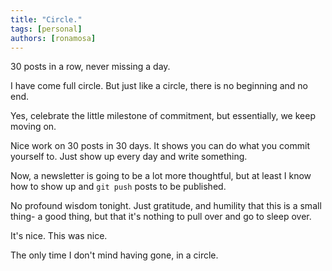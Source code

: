 ```yaml
---
title: "Circle."
tags: [personal]
authors: [ronamosa]
---
```


30 posts in a row, never missing a day.

I have come full circle. But just like a circle, there is no beginning and no end.

Yes, celebrate the little milestone of commitment, but essentially, we keep moving on.

Nice work on 30 posts in 30 days. It shows you can do what you commit yourself to. Just show up every day and write something.

Now, a newsletter is going to be a lot more thoughtful, but at least I know how to show up and `git push` posts to be published.

No profound wisdom tonight. Just gratitude, and humility that this is a small thing- a good thing, but that it's nothing to pull over and go to sleep over.

It's nice. This was nice.

The only time I don't mind having gone, in a circle.
